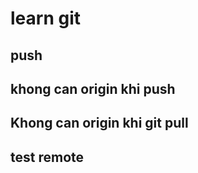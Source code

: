# learn git

## push

## khong can origin khi push

## Khong can origin khi git pull

## test remote
